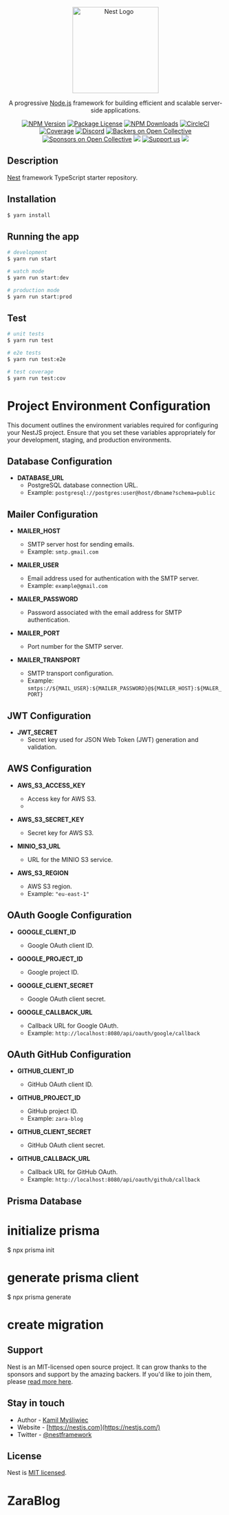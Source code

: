 <p align="center">
  <a href="http://nestjs.com/" target="blank"><img src="https://nestjs.com/img/logo-small.svg" width="200" alt="Nest Logo" /></a>
</p>

[circleci-image]: https://img.shields.io/circleci/build/github/nestjs/nest/master?token=abc123def456
[circleci-url]: https://circleci.com/gh/nestjs/nest

  <p align="center">A progressive <a href="http://nodejs.org" target="_blank">Node.js</a> framework for building efficient and scalable server-side applications.</p>
    <p align="center">
<a href="https://www.npmjs.com/~nestjscore" target="_blank"><img src="https://img.shields.io/npm/v/@nestjs/core.svg" alt="NPM Version" /></a>
<a href="https://www.npmjs.com/~nestjscore" target="_blank"><img src="https://img.shields.io/npm/l/@nestjs/core.svg" alt="Package License" /></a>
<a href="https://www.npmjs.com/~nestjscore" target="_blank"><img src="https://img.shields.io/npm/dm/@nestjs/common.svg" alt="NPM Downloads" /></a>
<a href="https://circleci.com/gh/nestjs/nest" target="_blank"><img src="https://img.shields.io/circleci/build/github/nestjs/nest/master" alt="CircleCI" /></a>
<a href="https://coveralls.io/github/nestjs/nest?branch=master" target="_blank"><img src="https://coveralls.io/repos/github/nestjs/nest/badge.svg?branch=master#9" alt="Coverage" /></a>
<a href="https://discord.gg/G7Qnnhy" target="_blank"><img src="https://img.shields.io/badge/discord-online-brightgreen.svg" alt="Discord"/></a>
<a href="https://opencollective.com/nest#backer" target="_blank"><img src="https://opencollective.com/nest/backers/badge.svg" alt="Backers on Open Collective" /></a>
<a href="https://opencollective.com/nest#sponsor" target="_blank"><img src="https://opencollective.com/nest/sponsors/badge.svg" alt="Sponsors on Open Collective" /></a>
  <a href="https://paypal.me/kamilmysliwiec" target="_blank"><img src="https://img.shields.io/badge/Donate-PayPal-ff3f59.svg"/></a>
    <a href="https://opencollective.com/nest#sponsor"  target="_blank"><img src="https://img.shields.io/badge/Support%20us-Open%20Collective-41B883.svg" alt="Support us"></a>
  <a href="https://twitter.com/nestframework" target="_blank"><img src="https://img.shields.io/twitter/follow/nestframework.svg?style=social&label=Follow"></a>
</p>
  <!--[![Backers on Open Collective](https://opencollective.com/nest/backers/badge.svg)](https://opencollective.com/nest#backer)
  [![Sponsors on Open Collective](https://opencollective.com/nest/sponsors/badge.svg)](https://opencollective.com/nest#sponsor)-->

## Description

[Nest](https://github.com/nestjs/nest) framework TypeScript starter repository.

## Installation

```bash
$ yarn install
```

## Running the app

```bash
# development
$ yarn run start

# watch mode
$ yarn run start:dev

# production mode
$ yarn run start:prod
```

## Test

```bash
# unit tests
$ yarn run test

# e2e tests
$ yarn run test:e2e

# test coverage
$ yarn run test:cov
```



# Project Environment Configuration

This document outlines the environment variables required for configuring your NestJS project. Ensure that you set these variables appropriately for your development, staging, and production environments.

## Database Configuration

- **DATABASE_URL**
    - PostgreSQL database connection URL.
    - Example: `postgresql://postgres:user@host/dbname?schema=public`

## Mailer Configuration

- **MAILER_HOST**
    - SMTP server host for sending emails.
    - Example: `smtp.gmail.com`

- **MAILER_USER**
    - Email address used for authentication with the SMTP server.
    - Example: `example@gmail.com`

- **MAILER_PASSWORD**
    - Password associated with the email address for SMTP authentication.

- **MAILER_PORT**
    - Port number for the SMTP server.

- **MAILER_TRANSPORT**
    - SMTP transport configuration.
    - Example: `smtps://${MAIL_USER}:${MAILER_PASSWORD}@${MAILER_HOST}:${MALER_PORT}`

## JWT Configuration

- **JWT_SECRET**
    - Secret key used for JSON Web Token (JWT) generation and validation.
  

## AWS Configuration

- **AWS_S3_ACCESS_KEY**
    - Access key for AWS S3.
    - 
- **AWS_S3_SECRET_KEY**
    - Secret key for AWS S3.

- **MINIO_S3_URL**
    - URL for the MINIO S3 service.


- **AWS_S3_REGION**
    - AWS S3 region.
    - Example: `"eu-east-1"`

## OAuth Google Configuration

- **GOOGLE_CLIENT_ID**
    - Google OAuth client ID.

- **GOOGLE_PROJECT_ID**
    - Google project ID.

- **GOOGLE_CLIENT_SECRET**
    - Google OAuth client secret.

- **GOOGLE_CALLBACK_URL**
    - Callback URL for Google OAuth.
    - Example: `http://localhost:8080/api/oauth/google/callback`

## OAuth GitHub Configuration

- **GITHUB_CLIENT_ID**
    - GitHub OAuth client ID.

- **GITHUB_PROJECT_ID**
    - GitHub project ID.
    - Example: `zara-blog`

- **GITHUB_CLIENT_SECRET**
    - GitHub OAuth client secret.

- **GITHUB_CALLBACK_URL**
    - Callback URL for GitHub OAuth.
    - Example: `http://localhost:8080/api/oauth/github/callback`

## Prisma Database 
# initialize prisma 
$ npx prisma init
# generate prisma client
$ npx prisma generate

# create migration
## Support


Nest is an MIT-licensed open source project. It can grow thanks to the sponsors and support by the amazing backers. If you'd like to join them, please [read more here](https://docs.nestjs.com/support).

## Stay in touch

- Author - [Kamil Myśliwiec](https://kamilmysliwiec.com)
- Website - [https://nestjs.com](https://nestjs.com/)
- Twitter - [@nestframework](https://twitter.com/nestframework)

## License

Nest is [MIT licensed](LICENSE).
# ZaraBlog
